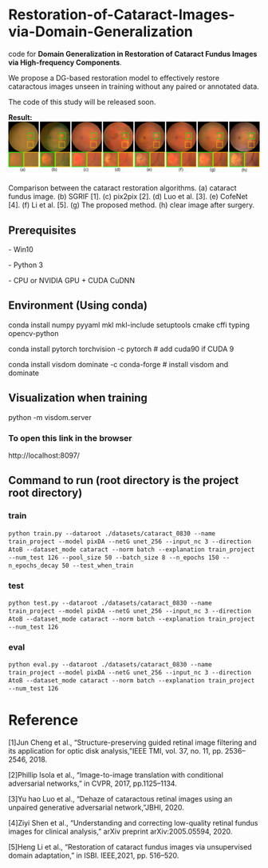 # Restoration-of-Cataract-Images-via-Domain-Generalization

code for **Domain Generalization in Restoration of Cataract Fundus Images via High-frequency Components**.

We propose a DG-based restoration model to effectively restore cataractous images unseen in training without any paired or annotated data.

The code of this study will be released soon.

**Result:**
![description](./images/output.png)

Comparison between the cataract restoration algorithms. (a) cataract fundus image. (b) SGRIF [1]. (c) pix2pix [2]. (d) Luo et al. [3]. (e) CofeNet [4]. (f) Li et al. [5]. (g) The proposed method. (h) clear image after surgery.

## Prerequisites

\- Win10

\- Python 3

\- CPU or NVIDIA GPU + CUDA CuDNN

## Environment (Using conda)

conda install numpy pyyaml mkl mkl-include setuptools cmake cffi typing opencv-python

conda install pytorch torchvision -c pytorch # add cuda90 if CUDA 9

conda install visdom dominate -c conda-forge # install visdom and dominate

## Visualization when training

python -m visdom.server

### To open this link in the browser

http://localhost:8097/

## Command to run (root directory is the project root directory)

### train

```
python train.py --dataroot ./datasets/cataract_0830 --name train_project --model pixDA --netG unet_256 --input_nc 3 --direction AtoB --dataset_mode cataract --norm batch --explanation train_project --num_test 126 --pool_size 50 --batch_size 8 --n_epochs 150 --n_epochs_decay 50 --test_when_train
```

### test

```
python test.py --dataroot ./datasets/cataract_0830 --name train_project --model pixDA --netG unet_256 --input_nc 3 --direction AtoB --dataset_mode cataract --norm batch --explanation train_project --num_test 126
```

### eval

```
python eval.py --dataroot ./datasets/cataract_0830 --name train_project --model pixDA --netG unet_256 --input_nc 3 --direction AtoB --dataset_mode cataract --norm batch --explanation train_project --num_test 126
```

# Reference

[1]Jun Cheng et al.,   “Structure-preserving guided retinal image filtering and its application for optic disk analysis,”IEEE TMI, vol. 37, no. 11, pp. 2536–2546, 2018.

[2]Phillip  Isola  et  al.,  “Image-to-image  translation  with conditional adversarial networks,”  in CVPR, 2017, pp.1125–1134.

[3]Yu hao  Luo  et  al.,   “Dehaze  of  cataractous  retinal  images using an unpaired generative adversarial network,”JBHI, 2020.

[4]Ziyi  Shen  et  al.,   “Understanding  and  correcting  low-quality  retinal  fundus  images  for  clinical  analysis,” arXiv preprint arXiv:2005.05594, 2020.

[5]Heng Li et al.,  “Restoration of cataract fundus images via  unsupervised  domain  adaptation,”   in ISBI.  IEEE,2021, pp. 516–520.
